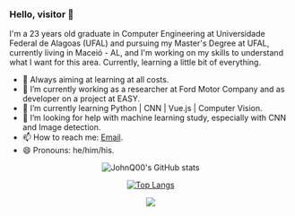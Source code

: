 ### Hello, visitor 👋

I'm a 23 years old graduate in Computer Engineering at Universidade Federal de Alagoas (UFAL) and pursuing my Master's Degree at UFAL, currently living in Maceió - AL, and I'm working on my skills to understand what I want for this area.
Currently, learning a little bit of everything.

- 💫 Always aiming at learning at all costs.
- 🔭 I’m currently working as a researcher at Ford Motor Company and as developer on a project at EASY.
- 🌱 I’m currently learning Python | CNN | Vue.js | Computer Vision. 
- 🤔 I’m looking for help with machine learning study, especially with CNN and Image detection.
- 📫 How to reach me: [Email](jddcp@ic.ufal.br).
- 😄 Pronouns: he/him/his.

<div align="center">
 
![JohnQ00's GitHub stats](https://github-readme-stats.vercel.app/api?username=JohnQ00&show_icons=true&theme=tokyonight)

[![Top Langs](https://github-readme-stats.vercel.app/api/top-langs/?username=JohnQ00&layout=compact&langs_count=10&theme=tokyonight)](https://github.com/anuraghazra/github-readme-stats)
 
![](https://komarev.com/ghpvc/?username=mffdsp&color=ff69b4)
 
</div>
